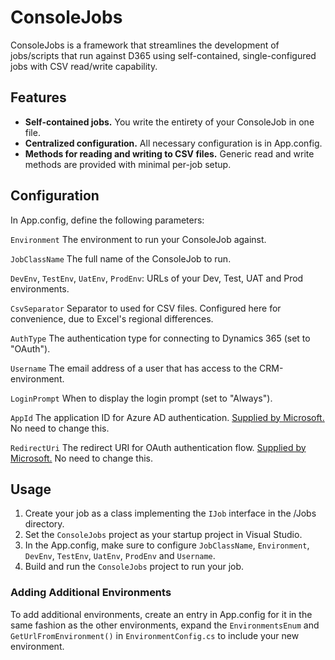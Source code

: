 # ConsoleJobs
ConsoleJobs is a framework that streamlines the development of jobs/scripts that run against D365 using self-contained, single-configured jobs with CSV read/write capability.

## Features
- **Self-contained jobs.** You write the entirety of your ConsoleJob in one file.
- **Centralized configuration.** All necessary configuration is in App.config.
- **Methods for reading and writing to CSV files.** Generic read and write methods are provided with minimal per-job setup.

## Configuration
In App.config, define the following parameters:

`Environment` The environment to run your ConsoleJob against.

`JobClassName` The full name of the ConsoleJob to run.

`DevEnv`, `TestEnv`, `UatEnv`, `ProdEnv`: URLs of your Dev, Test, UAT and Prod environments.

`CsvSeparator` Separator to used for CSV files. Configured here for convenience, due to Excel's regional differences.

`AuthType` The authentication type for connecting to Dynamics 365 (set to "OAuth").

`Username` The email address of a user that has access to the CRM-environment.

`LoginPrompt` When to display the login prompt (set to "Always").

`AppId` The application ID for Azure AD authentication. [Supplied by Microsoft.](https://learn.microsoft.com/en-us/power-apps/developer/data-platform/xrm-tooling/use-connection-strings-xrm-tooling-connect#connection-string-parameters) No need to change this.

`RedirectUri` The redirect URI for OAuth authentication flow. [Supplied by Microsoft.](https://learn.microsoft.com/en-us/power-apps/developer/data-platform/xrm-tooling/use-connection-strings-xrm-tooling-connect#connection-string-parameters) No need to change this.

## Usage
1. Create your job as a class implementing the `IJob` interface in the /Jobs directory. 
2. Set the `ConsoleJobs` project as your startup project in Visual Studio.
3. In the App.config, make sure to configure `JobClassName`, `Environment`, `DevEnv`, `TestEnv`, `UatEnv`, `ProdEnv` and `Username`.
4. Build and run the `ConsoleJobs` project to run your job.

### Adding Additional Environments
To add additional environments, create an entry in App.config for it in the same fashion as the other environments, expand the `EnvironmentsEnum` and `GetUrlFromEnvironment()` in `EnvironmentConfig.cs` to include your new environment.
